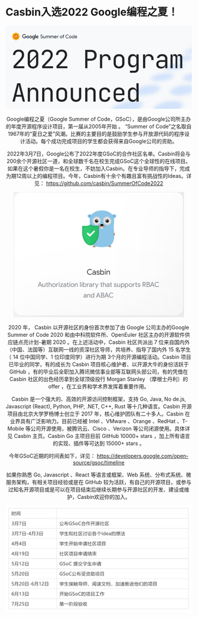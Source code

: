 # Casbin入选2022 Google编程之夏！

<div align=center>

![avatar](./20220317-Casbin入选2022%20Google编程之夏！-1.png)

Google编程之夏（Google Summer of Code，GSoC），是由Google公司所主办的年度开源程序设计项目，第一届从2005年开始 。  “Summer of Code”之名取自1967年的“夏日之爱”风潮。比赛的主要目的是鼓励学生参与开放源代码的程序设计活动。每个成功完成项目的学生都会获得来自Google公司的资助。

2022年3月7日，Google公布了2022年度GSoC的合作社区名单。Casbin将会与200余个开源社区一道，和全球数千名在校生完成GSoC这个全球性的在线项目。如果在这个暑假你是一名在校生，不妨加入Casbin。在专业导师的指导下，完成为期12周以上的编程项目。今年，Casbin有十余个有趣且富有挑战性的Ideas。详见：
https://github.com/casbin/SummerOfCode2022

![logo](./20220317-Casbin入选2022%20Google编程之夏！-2.png)

2020 年， Casbin 以开源社区的身份首次参加了由 Google 公司主办的Google Summer of Code 2020 和由中科院软件所、OpenEuler 社区主办的开源软件供应链点亮计划-暑期 2020 。在上述活动中，Casbin 社区共派出 7 位来自国内外（中国、法国等）互联网一线的资深社区导师，共培养、指导了国内外 15 名学生（ 14 位中国同学、1 位印度同学）进行为期 3个月的开源编程活动。Casbin 项目已毕业的同学，有的成长为 Casbin 项目核心维护者、以开源大牛的身份活跃于 GitHub ，有的毕业后全职加入腾讯微信事业部等互联网头部公司，有的凭借在 Casbin 社区的出色经历拿到全球顶级投行 Morgan Stanley （摩根士丹利）的 offer ，在工业界和学术界发挥着重要作用。

Casbin 是一个强大的、高效的开源访问控制框架，支持 Go, Java, No de.js, Javascript (React), Python, PHP, .NET, C++, Rust 等十几种语言。Casbin 开源项目由北京大学罗杨博士创立于 2017 年，核心维护团队有二十多人。Casbin 在业界具有广泛影响力。目前已经被 Intel 、VMware 、Orange 、RedHat 、T-Mobile 等公司开源使用，被腾讯云、Cisco 、Verizon 等公司闭源使用。具体详见 Casbin 主页。Casbin Go 主项目目前 GitHub 10000+ stars ，加上所有语言的实现、插件等可达到 15000+ stars 。

今年GSoC近期的时间表如下，详见：
https://developers.google.com/open-source/gsoc/timeline

如果你熟悉 Go, Javascript 、React 等语言或框架、Web 系统、分布式系统、微服务架构，有相关项目经验或是在 GitHub 较为活跃，有自己的开源项目，或参与过知名开源项目或是可以在项目结束后继续长期参与开源社区的开发、建设或维护，Casbin欢迎你的加入。

![timeline](./20220317-Casbin入选2022%20Google编程之夏！-3.png)
